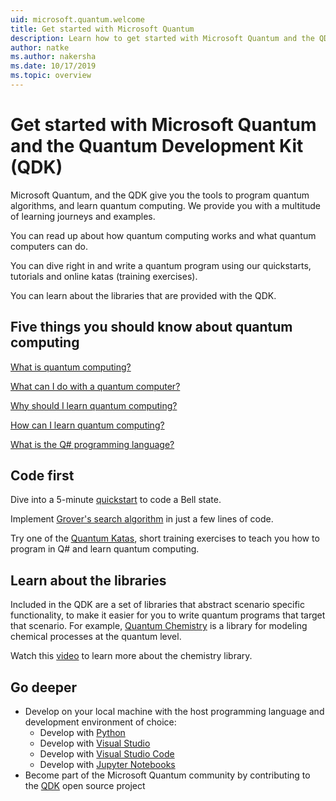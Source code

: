 ```yaml
---
uid: microsoft.quantum.welcome
title: Get started with Microsoft Quantum
description: Learn how to get started with Microsoft Quantum and the QDK. 
author: natke
ms.author: nakersha
ms.date: 10/17/2019
ms.topic: overview
---
```


# Get started with Microsoft Quantum and the Quantum Development Kit (QDK)

Microsoft Quantum, and the QDK give you the tools to program quantum algorithms, and learn quantum computing. We provide you with a multitude of learning journeys and examples.

You can read up about how quantum computing works and what quantum computers can do.

You can dive right in and write a quantum program using our quickstarts, tutorials and online katas (training exercises).

You can learn about the libraries that are provided with the QDK.

## Five things you should know about quantum computing

[What is quantum computing?](xref:microsoft.quantum.overview.whatis)

[What can I do with a quantum computer?](xref:microsoft.quantum.overview.computer)

[Why should I learn quantum computing?](xref:microsoft.quantum.overview.why)

[How can I learn quantum computing?](xref:microsoft.quantum.overview.learn)

[What is the Q# programming language?](xref:microsoft.quantum.overview.qsharp)

## Code first

Dive into a 5-minute [quickstart](xref:microsoft.quantum.write-program) to code a Bell state.

Implement [Grover's search algorithm](xref:microsoft.quantum.quickstart.grover) in just a few lines of code.

Try one of the [Quantum Katas](xref:microsoft.quantum.overview.katas), short training exercises to teach you how to program in Q# and learn quantum computing.

## Learn about the libraries

Included in the QDK are a set of libraries that abstract scenario specific functionality, to make it easier for you to write quantum programs that target that scenario. For example, [Quantum Chemistry](https://cloudblogs.microsoft.com/quantum/2018/12/04/simulating-nature-with-the-new-microsoft-quantum-development-kit-chemistry-library/
) is a library for modeling chemical processes at the quantum level. 

Watch this [video](https://www.microsoft.com/en-us/videoplayer/embed/RE2JOJf) to learn more about the chemistry library.

## Go deeper

* Develop on your local machine with the host programming language and development environment of choice:
  * Develop with [Python](~/install-guide/install.md#develop-with-python)
  * Develop with [Visual Studio](~/install-guide/install.md#develop-with-visual-studio)
  * Develop with [Visual Studio Code](~/install-guide/install.md#develop-with-visual-studio-code)
  * Develop with [Jupyter Notebooks](~/install-guide/install.md#develop-with-jupter-notebooks)
* Become part of the Microsoft Quantum community by contributing to the [QDK](xref:microsoft.quantum.contributing) open source project
